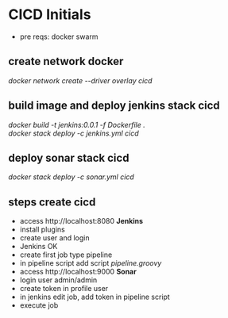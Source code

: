 # CICD Initials

* pre reqs: docker swarm

## create network docker
<i>docker network create --driver overlay cicd</i>

## build image and deploy jenkins stack cicd
<i>docker build -t jenkins:0.0.1 -f Dockerfile .</i><br>
<i>docker stack deploy -c jenkins.yml cicd</i>

## deploy sonar stack cicd
<i>docker stack deploy -c sonar.yml cicd</i>

## steps create cicd
* access http://localhost:8080 <b>Jenkins</b>
* install plugins
* create user and login
* Jenkins OK
* create first job type pipeline
* in pipeline script add script <i>pipeline.groovy</i>
* access http://localhost:9000 <b>Sonar</b>
* login user admin/admin
* create token in profile user
* in jenkins edit job, add token in pipeline script
* execute job